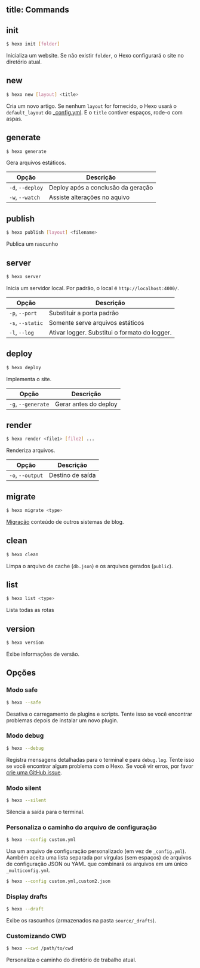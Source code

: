 title: Commands
---
## init

``` bash
$ hexo init [folder]
```
Inicializa um website. Se não existir `folder`, o Hexo configurará o site no diretório atual.

## new

``` bash
$ hexo new [layout] <title>
```

Cria um novo artigo. Se nenhum `layout` for fornecido, o Hexo usará o `default_layout` do [_config.yml](configuration.html). E o `title` contiver espaços, rode-o com aspas.

## generate

``` bash
$ hexo generate
```

Gera arquivos estáticos.

Opção | Descrição
--- | ---
`-d`, `--deploy` | Deploy após a conclusão da geração
`-w`, `--watch` | Assiste alterações no aquivo

## publish

``` bash
$ hexo publish [layout] <filename>
```

Publica um rascunho

## server

``` bash
$ hexo server
```

Inicia um servidor local. Por padrão, o local é `http://localhost:4000/`.

Opção | Descrição
--- | ---
`-p`, `--port` | Substituir a porta padrão
`-s`, `--static` | Somente serve arquivos estáticos
`-l`, `--log` | Ativar logger. Substitui o formato do logger.

## deploy

``` bash
$ hexo deploy
```

Implementa o site.

Opção | Descrição
--- | ---
`-g`, `--generate` | Gerar antes do deploy

## render

``` bash
$ hexo render <file1> [file2] ...
```

Renderiza arquivos.

Opção | Descrição
--- | ---
`-o`, `--output` | Destino de saída

## migrate

``` bash
$ hexo migrate <type>
```

[Migração](migration.html) conteúdo de outros sistemas de blog.

## clean

``` bash
$ hexo clean
```

Limpa o arquivo de cache (`db.json`) e os arquivos gerados (`public`).

## list

``` bash
$ hexo list <type>
```

Lista todas as rotas

## version

``` bash
$ hexo version
```

Exibe informações de versão.

## Opções

### Modo safe

``` bash
$ hexo --safe
```

Desativa o carregamento de plugins e scripts. Tente isso se você encontrar problemas depois de instalar um novo plugin.

### Modo debug

``` bash
$ hexo --debug
```

Registra mensagens detalhadas para o terminal e para  `debug.log`. Tente isso se você encontrar algum problema com o Hexo. Se você vir erros, por favor [crie uma GitHub issue](https://github.com/hexojs/hexo/issues/new).

### Modo silent

``` bash
$ hexo --silent
```

Silencia a saída para o terminal.

### Personaliza o caminho do arquivo de configuração

``` bash
$ hexo --config custom.yml
```

Usa um arquivo de configuração personalizado (em vez de `_config.yml`). Aambém aceita uma lista separada por vírgulas (sem espaços) de arquivos de configuração JSON ou YAML que combinará os arquivos em um único `_multiconfig.yml`.

``` bash
$ hexo --config custom.yml,custom2.json
```

### Display drafts

``` bash
$ hexo --draft
```

Exibe os rascunhos (armazenados na pasta `source/_drafts`).

### Customizando CWD

``` bash
$ hexo --cwd /path/to/cwd
```

Personaliza o caminho do diretório de trabalho atual.

